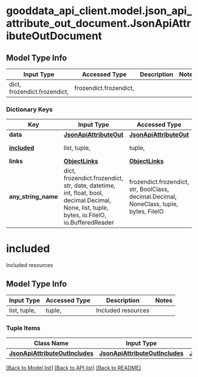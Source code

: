 # gooddata_api_client.model.json_api_attribute_out_document.JsonApiAttributeOutDocument

## Model Type Info
Input Type | Accessed Type | Description | Notes
------------ | ------------- | ------------- | -------------
dict, frozendict.frozendict,  | frozendict.frozendict,  |  | 

### Dictionary Keys
Key | Input Type | Accessed Type | Description | Notes
------------ | ------------- | ------------- | ------------- | -------------
**data** | [**JsonApiAttributeOut**](JsonApiAttributeOut.md) | [**JsonApiAttributeOut**](JsonApiAttributeOut.md) |  | 
**[included](#included)** | list, tuple,  | tuple,  | Included resources | [optional] 
**links** | [**ObjectLinks**](ObjectLinks.md) | [**ObjectLinks**](ObjectLinks.md) |  | [optional] 
**any_string_name** | dict, frozendict.frozendict, str, date, datetime, int, float, bool, decimal.Decimal, None, list, tuple, bytes, io.FileIO, io.BufferedReader | frozendict.frozendict, str, BoolClass, decimal.Decimal, NoneClass, tuple, bytes, FileIO | any string name can be used but the value must be the correct type | [optional]

# included

Included resources

## Model Type Info
Input Type | Accessed Type | Description | Notes
------------ | ------------- | ------------- | -------------
list, tuple,  | tuple,  | Included resources | 

### Tuple Items
Class Name | Input Type | Accessed Type | Description | Notes
------------- | ------------- | ------------- | ------------- | -------------
[**JsonApiAttributeOutIncludes**](JsonApiAttributeOutIncludes.md) | [**JsonApiAttributeOutIncludes**](JsonApiAttributeOutIncludes.md) | [**JsonApiAttributeOutIncludes**](JsonApiAttributeOutIncludes.md) |  | 

[[Back to Model list]](../../README.md#documentation-for-models) [[Back to API list]](../../README.md#documentation-for-api-endpoints) [[Back to README]](../../README.md)

